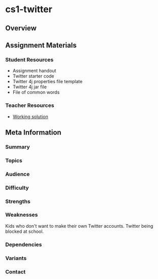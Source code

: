 # cs1-twitter

## Overview

## Assignment Materials

### Student Resources

* Assignment handout
* Twitter starter code
*  Twitter 4j properties file template
*  Twitter 4j jar file
*  File of common words

### Teacher Resources

*  [Working solution](Twitter_Driver_Teacher.java)

## Meta Information

### Summary

### Topics

### Audience

### Difficulty

### Strengths

### Weaknesses
Kids who don't want to make their own Twitter accounts.  Twitter being blocked at school.

### Dependencies

### Variants

### Contact

